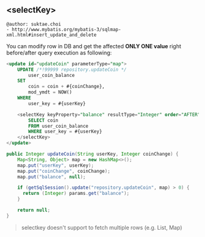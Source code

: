## \<selectKey\>

```
@author: suktae.choi
- http://www.mybatis.org/mybatis-3/sqlmap-xml.html#insert_update_and_delete
```

You can modify row in DB and get the affected **ONLY ONE value** right before/after query execution as following:

```sql
<update id="updateCoin" parameterType="map">
	UPDATE /*!99999 repository.updateCoin */
		user_coin_balance
	SET
		coin = coin + #{coinChange},
		mod_ymdt = NOW()
	WHERE
		user_key = #{userKey}

	<selectKey keyProperty="balance" resultType="Integer" order="AFTER">
		SELECT coin
		FROM user_coin_balance
		WHERE user_key = #{userKey}
	</selectKey>
</update>
```

```java
public Integer updateCoin(String userKey, Integer coinChange) {
    Map<String, Object> map = new HashMap<>();
    map.put("userKey", userKey);
    map.put("coinChange", coinChange);
    map.put("balance", null);

    if (getSqlSession().update("repository.updateCoin", map) > 0) {
      return (Integer) params.get("balance");  
    }

    return null;
}
```

> selectkey doesn't support to fetch multiple rows (e.g. List, Map)

